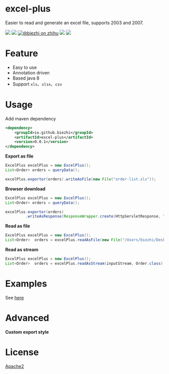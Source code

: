 # excel-plus

Easier to read and generate an excel file, supports 2003 and 2007.

[![](https://img.shields.io/travis/biezhi/excel-plus.svg)](https://travis-ci.org/biezhi/excel-plus)
[![](https://img.shields.io/maven-central/v/io.github.biezhi/excel-plus.svg)](https://mvnrepository.com/artifact/io.github.biezhi/excel-plus)
[![@biezhi on zhihu](https://img.shields.io/badge/zhihu-%40biezhi-red.svg)](https://www.zhihu.com/people/biezhi)
[![](https://img.shields.io/badge/license-Apache2-FF0080.svg)](https://github.com/biezhi/excel-plus/blob/master/LICENSE)
[![](https://img.shields.io/github/followers/biezhi.svg?style=social&label=Follow%20Me)](https://github.com/biezhi)

# Feature

- Easy to use
- Annotation driven
- Based java 8
- Support `xls`、`xlsx`、`csv`

# Usage

Add maven dependency

```xml
<dependency>
    <groupId>io.github.biezhi</groupId>
    <artifactId>excel-plus</artifactId>
    <version>0.0.1</version>
</dependency>
```

**Export as file**

```java
ExcelPlus excelPlus = new ExcelPlus();
List<Order> orders = queryData();

excelPlus.exportor(orders).writeAsFile(new File("order-list.xls"));
```

**Browser download**

```java
ExcelPlus excelPlus = new ExcelPlus();
List<Order> orders = queryData();

excelPlus.exportor(orders)
         .writeAsResponse(ResponseWrapper.create(HttpServletResponse, "order-list.xls"));
```

**Read as file**

```java
ExcelPlus excelPlus = new ExcelPlus();
List<Order>  orders = excelPlus.readAsFile(new File("/Users/biezhi/Desktop/order.xls"), Order.class);
```

**Read as stream**

```java
ExcelPlus excelPlus = new ExcelPlus();
List<Order>  orders = excelPlus.readAsStream(inputStream, Order.class);
```

# Examples

See [here](https://github.com/biezhi/excel-plus/tree/master/src/test/java/io/github/biezhi/excel/plus)

# Advanced

**Custom export style**

# License

[Apache2](https://github.com/biezhi/excel-plus/blob/master/LICENSE)